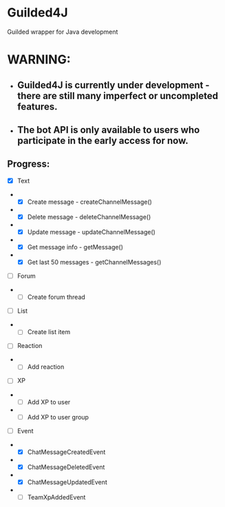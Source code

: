 # Guilded4J
Guilded wrapper for Java development
# WARNING:
- ## Guilded4J is currently under development - there are still many imperfect or uncompleted features.
- ## The bot API is only available to users who participate in the early access for now.

## Progress:

- [x] Text
- - [x] Create message - createChannelMessage()
- - [x] Delete message - deleteChannelMessage()
- - [x] Update message - updateChannelMessage()
- - [x] Get message info - getMessage()
- - [x] Get last 50 messages - getChannelMessages()
- [ ] Forum
- - [ ] Create forum thread
- [ ] List
- - [ ] Create list item
- [ ] Reaction
- - [ ] Add reaction
- [ ] XP
- - [ ] Add XP to user
- - [ ] Add XP to user group
- [ ] Event
- - [x] ChatMessageCreatedEvent
- - [x] ChatMessageDeletedEvent
- - [x] ChatMessageUpdatedEvent
- - [ ] TeamXpAddedEvent
